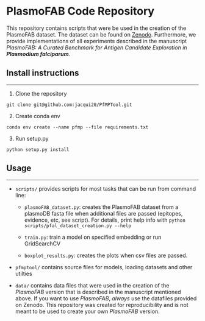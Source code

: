 # PlasmoFAB Code Repository

This repository contains scripts that were be used in the creation of the PlasmoFAB dataset. The dataset can be found on [Zenodo](https://doi.org/10.5281/zenodo.7433087). Furthermore, we provide implementations of all experiments described in the manuscript _PlasmoFAB: A Curated Benchmark for Antigen Candidate Exploration in_ ***Plasmodium falciparum***.

## Install instructions
-------

1.  Clone the repository  

  `git clone git@github.com:jacqui20/PfMPTool.git`

2.  Create conda env

`conda env create --name pfmp --file requirements.txt`

3. Run setup.py

`python setup.py install`

## Usage
-------

- `scripts/` provides scripts for most tasks that can be run from command line:

  - `plasmoFAB_dataset.py`: creates the PlasmoFAB dataset from a plasmoDB fasta file when additional files are passed (epitopes, evidence, etc, see script). For details, print help info with `python scripts/pfal_dataset_creation.py --help`
  
  - `train.py`: train a model on specified embedding or run GridSearchCV

  - `boxplot_results.py`: creates the plots when csv files are passed.
 
- `pfmptool/` contains source files for models, loading datasets and other utilties

- `data/` contains data files that were used in the creation of the *PlasmoFAB* version that is described in the manuscript mentioned above. If you want to use *PlasmoFAB*, _always_ use the datafiles provided on Zenodo. This repository was created for reproducibility and is not meant to be used to create your own *PlasmoFAB* version.
 

